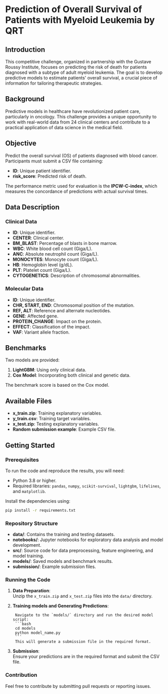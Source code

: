 # Prediction of Overall Survival of Patients with Myeloid Leukemia by QRT  

## Introduction  
This competitive challenge, organized in partnership with the Gustave Roussy Institute, focuses on predicting the risk of death for patients diagnosed with a subtype of adult myeloid leukemia. The goal is to develop predictive models to estimate patients' overall survival, a crucial piece of information for tailoring therapeutic strategies.  

## Background  
Predictive models in healthcare have revolutionized patient care, particularly in oncology. This challenge provides a unique opportunity to work with real-world data from 24 clinical centers and contribute to a practical application of data science in the medical field.  

## Objective  
Predict the overall survival (OS) of patients diagnosed with blood cancer. Participants must submit a CSV file containing:  
- **ID**: Unique patient identifier.  
- **risk_score**: Predicted risk of death.  

The performance metric used for evaluation is the **IPCW-C-index**, which measures the concordance of predictions with actual survival times.  

## Data Description  
### Clinical Data  
- **ID**: Unique identifier.  
- **CENTER**: Clinical center.  
- **BM_BLAST**: Percentage of blasts in bone marrow.  
- **WBC**: White blood cell count (Giga/L).  
- **ANC**: Absolute neutrophil count (Giga/L).  
- **MONOCYTES**: Monocyte count (Giga/L).  
- **HB**: Hemoglobin level (g/dL).  
- **PLT**: Platelet count (Giga/L).  
- **CYTOGENETICS**: Description of chromosomal abnormalities.  

### Molecular Data  
- **ID**: Unique identifier.  
- **CHR, START, END**: Chromosomal position of the mutation.  
- **REF, ALT**: Reference and alternate nucleotides.  
- **GENE**: Affected gene.  
- **PROTEIN_CHANGE**: Impact on the protein.  
- **EFFECT**: Classification of the impact.  
- **VAF**: Variant allele fraction.  

## Benchmarks  
Two models are provided:  
1. **LightGBM**: Using only clinical data.  
2. **Cox Model**: Incorporating both clinical and genetic data.  

The benchmark score is based on the Cox model.  

## Available Files  
- **x_train.zip**: Training explanatory variables.  
- **y_train.csv**: Training target variables.  
- **x_test.zip**: Testing explanatory variables.  
- **Random submission example**: Example CSV file.  

## Getting Started  

### Prerequisites  
To run the code and reproduce the results, you will need:  
- Python 3.8 or higher.  
- Required libraries: `pandas`, `numpy`, `scikit-survival`, `lightgbm`, `lifelines`, and `matplotlib`.  

Install the dependencies using:  
```bash  
pip install -r requirements.txt  
```  

### Repository Structure  
- **data/**: Contains the training and testing datasets.  
- **notebooks/**: Jupyter notebooks for exploratory data analysis and model development.  
- **src/**: Source code for data preprocessing, feature engineering, and model training.  
- **models/**: Saved models and benchmark results.  
- **submission/**: Example submission files.  

### Running the Code  
1. **Data Preparation**:  
    Unzip the `x_train.zip` and `x_test.zip` files into the `data/` directory.  


2. **Training models and Generating Predictions**:  
    
        Navigate to the `models/` directory and run the desired model script:  
        ```bash  
        cd models  
        python model_name.py  
        ```  
        This will generate a submission file in the required format.  

3. **Submission**:  
    Ensure your predictions are in the required format and submit the CSV file.  



### Contribution  
Feel free to contribute by submitting pull requests or reporting issues.  

